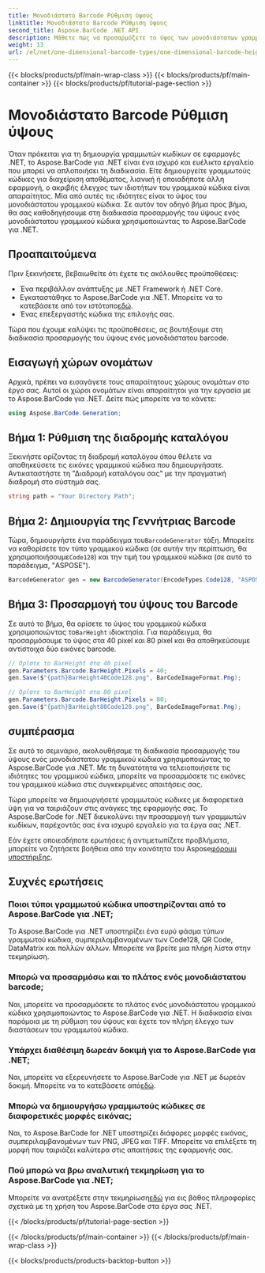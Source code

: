 ```yaml
---
title: Μονοδιάστατο Barcode Ρύθμιση ύψους
linktitle: Μονοδιάστατο Barcode Ρύθμιση ύψους
second_title: Aspose.BarCode .NET API
description: Μάθετε πώς να προσαρμόζετε το ύψος των μονοδιάστατων γραμμωτών κωδίκων στο .NET με το Aspose.BarCode για ακριβή προσαρμογή. Δημιουργήστε τέλειους γραμμωτούς κώδικες χωρίς κόπο!
weight: 13
url: /el/net/one-dimensional-barcode-types/one-dimensional-barcode-height-adjustment/
---
```


{{< blocks/products/pf/main-wrap-class >}}
{{< blocks/products/pf/main-container >}}
{{< blocks/products/pf/tutorial-page-section >}}

# Μονοδιάστατο Barcode Ρύθμιση ύψους


Όταν πρόκειται για τη δημιουργία γραμμωτών κωδίκων σε εφαρμογές .NET, το Aspose.BarCode για .NET είναι ένα ισχυρό και ευέλικτο εργαλείο που μπορεί να απλοποιήσει τη διαδικασία. Είτε δημιουργείτε γραμμωτούς κώδικες για διαχείριση αποθέματος, λιανική ή οποιαδήποτε άλλη εφαρμογή, ο ακριβής έλεγχος των ιδιοτήτων του γραμμικού κώδικα είναι απαραίτητος. Μία από αυτές τις ιδιότητες είναι το ύψος του μονοδιάστατου γραμμικού κώδικα. Σε αυτόν τον οδηγό βήμα προς βήμα, θα σας καθοδηγήσουμε στη διαδικασία προσαρμογής του ύψους ενός μονοδιάστατου γραμμικού κώδικα χρησιμοποιώντας το Aspose.BarCode για .NET.

## Προαπαιτούμενα

Πριν ξεκινήσετε, βεβαιωθείτε ότι έχετε τις ακόλουθες προϋποθέσεις:

- Ένα περιβάλλον ανάπτυξης με .NET Framework ή .NET Core.
-  Εγκαταστάθηκε το Aspose.BarCode για .NET. Μπορείτε να το κατεβάσετε από τον ιστότοπο[εδώ](https://releases.aspose.com/barcode/net/).
- Ένας επεξεργαστής κώδικα της επιλογής σας.

Τώρα που έχουμε καλύψει τις προϋποθέσεις, ας βουτήξουμε στη διαδικασία προσαρμογής του ύψους ενός μονοδιάστατου barcode.

## Εισαγωγή χώρων ονομάτων

Αρχικά, πρέπει να εισαγάγετε τους απαραίτητους χώρους ονομάτων στο έργο σας. Αυτοί οι χώροι ονομάτων είναι απαραίτητοι για την εργασία με το Aspose.BarCode για .NET. Δείτε πώς μπορείτε να το κάνετε:

```csharp
using Aspose.BarCode.Generation;
```

## Βήμα 1: Ρύθμιση της διαδρομής καταλόγου

Ξεκινήστε ορίζοντας τη διαδρομή καταλόγου όπου θέλετε να αποθηκεύσετε τις εικόνες γραμμικού κώδικα που δημιουργήσατε. Αντικαταστήστε τη "Διαδρομή καταλόγου σας" με την πραγματική διαδρομή στο σύστημά σας.

```csharp
string path = "Your Directory Path";
```

## Βήμα 2: Δημιουργία της Γεννήτριας Barcode

 Τώρα, δημιουργήστε ένα παράδειγμα του`BarcodeGenerator` τάξη. Μπορείτε να καθορίσετε τον τύπο γραμμικού κώδικα (σε αυτήν την περίπτωση, θα χρησιμοποιήσουμε`Code128`) και την τιμή του γραμμικού κώδικα (σε αυτό το παράδειγμα, "ASPOSE").

```csharp
BarcodeGenerator gen = new BarcodeGenerator(EncodeTypes.Code128, "ASPOSE");
```

## Βήμα 3: Προσαρμογή του ύψους του Barcode

 Σε αυτό το βήμα, θα ορίσετε το ύψος του γραμμικού κώδικα χρησιμοποιώντας το`BarHeight` ιδιοκτησία. Για παράδειγμα, θα προσαρμόσουμε το ύψος στα 40 pixel και 80 pixel και θα αποθηκεύσουμε αντίστοιχα δύο εικόνες barcode.

```csharp
// Ορίστε το BarHeight στα 40 pixel
gen.Parameters.Barcode.BarHeight.Pixels = 40;
gen.Save($"{path}BarHeight40Code128.png", BarCodeImageFormat.Png);

// Ορίστε το BarHeight στα 80 pixel
gen.Parameters.Barcode.BarHeight.Pixels = 80;
gen.Save($"{path}BarHeight80Code128.png", BarCodeImageFormat.Png);
```

## συμπέρασμα

Σε αυτό το σεμινάριο, ακολουθήσαμε τη διαδικασία προσαρμογής του ύψους ενός μονοδιάστατου γραμμικού κώδικα χρησιμοποιώντας το Aspose.BarCode για .NET. Με τη δυνατότητα να τελειοποιήσετε τις ιδιότητες του γραμμικού κώδικα, μπορείτε να προσαρμόσετε τις εικόνες του γραμμικού κώδικα στις συγκεκριμένες απαιτήσεις σας.

Τώρα μπορείτε να δημιουργήσετε γραμμωτούς κώδικες με διαφορετικά ύψη για να ταιριάζουν στις ανάγκες της εφαρμογής σας. Το Aspose.BarCode for .NET διευκολύνει την προσαρμογή των γραμμωτών κωδίκων, παρέχοντάς σας ένα ισχυρό εργαλείο για τα έργα σας .NET.

 Εάν έχετε οποιεσδήποτε ερωτήσεις ή αντιμετωπίζετε προβλήματα, μπορείτε να ζητήσετε βοήθεια από την κοινότητα του Aspose[φόρουμ υποστήριξης](https://forum.aspose.com/c/barcode/13).

## Συχνές ερωτήσεις

### Ποιοι τύποι γραμμωτού κώδικα υποστηρίζονται από το Aspose.BarCode για .NET;
Το Aspose.BarCode για .NET υποστηρίζει ένα ευρύ φάσμα τύπων γραμμωτού κώδικα, συμπεριλαμβανομένων των Code128, QR Code, DataMatrix και πολλών άλλων. Μπορείτε να βρείτε μια πλήρη λίστα στην τεκμηρίωση.

### Μπορώ να προσαρμόσω και το πλάτος ενός μονοδιάστατου barcode;
Ναι, μπορείτε να προσαρμόσετε το πλάτος ενός μονοδιάστατου γραμμικού κώδικα χρησιμοποιώντας το Aspose.BarCode για .NET. Η διαδικασία είναι παρόμοια με τη ρύθμιση του ύψους και έχετε τον πλήρη έλεγχο των διαστάσεων του γραμμωτού κώδικα.

### Υπάρχει διαθέσιμη δωρεάν δοκιμή για το Aspose.BarCode για .NET;
 Ναι, μπορείτε να εξερευνήσετε το Aspose.BarCode για .NET με δωρεάν δοκιμή. Μπορείτε να το κατεβάσετε από[εδώ](https://releases.aspose.com/).

### Μπορώ να δημιουργήσω γραμμωτούς κώδικες σε διαφορετικές μορφές εικόνας;
Ναι, το Aspose.BarCode for .NET υποστηρίζει διάφορες μορφές εικόνας, συμπεριλαμβανομένων των PNG, JPEG και TIFF. Μπορείτε να επιλέξετε τη μορφή που ταιριάζει καλύτερα στις απαιτήσεις της εφαρμογής σας.

### Πού μπορώ να βρω αναλυτική τεκμηρίωση για το Aspose.BarCode για .NET;
 Μπορείτε να ανατρέξετε στην τεκμηρίωση[εδώ](https://reference.aspose.com/barcode/net/) για εις βάθος πληροφορίες σχετικά με τη χρήση του Aspose.BarCode στα έργα σας .NET.

{{< /blocks/products/pf/tutorial-page-section >}}

{{< /blocks/products/pf/main-container >}}
{{< /blocks/products/pf/main-wrap-class >}}

{{< blocks/products/products-backtop-button >}}

